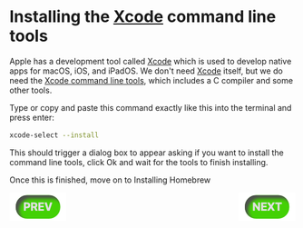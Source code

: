 # Installing the [Xcode] command line tools

Apple has a development tool called [Xcode] which is used to develop native
apps for macOS, iOS, and iPadOS. We don't need [Xcode] itself, but we do need
the [Xcode command line tools], which includes a C compiler and some other tools.

Type or copy and paste this command exactly like this into the terminal and press enter:

```sh
xcode-select --install
```

This should trigger a dialog box to appear asking if you want to install the
command line tools, click Ok and wait for the tools to finish installing.

Once this is finished, move on to Installing Homebrew

<div style="display: flex; width: 100%; justify-content: space-between">
    <a id="prevButton" href="setup.md"><img src="../resources/Prev.png" alt="macOS Setup"/></a>
    <a id="nextButton" href="homebrew-setup.md"><img src="../resources/Next.png" alt="Homebrew Setup"/></a>
</div>


[Xcode]:https://developer.apple.com/xcode/
[Xcode command line tools]:https://developer.apple.com/library/archive/technotes/tn2339/_index.html#//apple_ref/doc/uid/DTS40014588-CH1-WHAT_IS_THE_COMMAND_LINE_TOOLS_PACKAGE_
